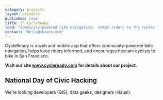 ```yaml
---
category: projects
layout: projects
published: true
title: SF CycleReady
lead: "Community-powered bike navigation:  match riders to the routes that suit them best"
contact: "hello@sbzoto.com"
---
```



CycleReady is a web and mobile app that offers community-powered bike navigation, helps keep riders informed, and encourages hesitant cyclists to bike in San Francisco.

**Visit our site www.cycleready.com for details about our project.**

## National Day of Civic Hacking

We're looking developers (GIS), data geeks, designers (visual).
